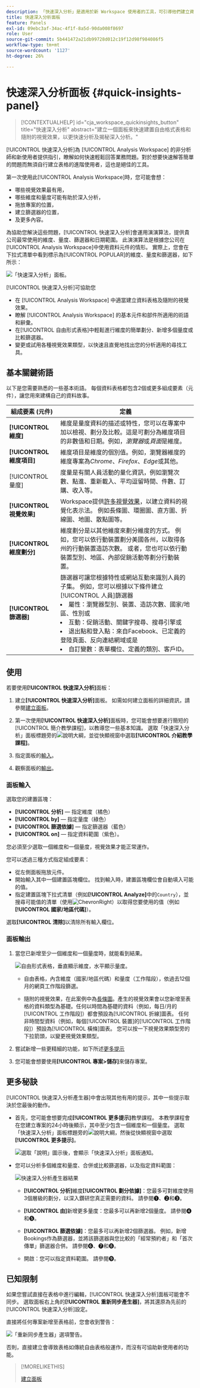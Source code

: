 ```yaml
---
description: 「快速深入分析」是適用於新 Workspace 使用者的工具，可引導他們建立資料表格和視覺效果
title: 快速深入分析面板
feature: Panels
exl-id: 09ebc3af-34ac-4f1f-8a5d-90da008f8697
role: User
source-git-commit: 5b441472a21db99728d012c19f12d98f984086f5
workflow-type: tm+mt
source-wordcount: '1127'
ht-degree: 26%

---
```


# 快速深入分析面板 {#quick-insights-panel}

<!-- markdownlint-disable MD034 -->

>[!CONTEXTUALHELP]
>id="cja_workspace_quickinsights_button"
>title="快速深入分析"
>abstract="建立一個面板來快速建置自由格式表格和隨附的視覺效果，以更快速分析及揭秘深入分析。"

<!-- markdownlint-enable MD034 -->


[!UICONTROL 快速深入分析]為 [!UICONTROL Analysis Workspace] 的非分析師和新使用者提供指引，瞭解如何快速輕鬆回答業務問題。對於想要快速解答簡單的問題而無須自行建立表格的進階使用者，這也是絕佳的工具。

第一次使用此[!UICONTROL Analysis Workspace]時，您可能會想：

* 哪些視覺效果最有用，
* 哪些維度和量度可能有助於深入分析，
* 拖放專案的位置，
* 建立篩選器的位置，
* 及更多內容。

為協助您解決這些問題，[!UICONTROL 快速深入分析]會運用演演算法，提供貴公司最常使用的維度、量度、篩選器和日期範圍。 此演演算法是根據您公司在[!UICONTROL Analysis Workspace]中使用資料元件的情形。 實際上，您會在下拉式清單中看到標示為[!UICONTROL POPULAR]的維度、量度和篩選器，如下所示：

![「快速深入分析」面板。](assets/popular-tag.png)

[!UICONTROL 快速深入分析]可協助您

* 在 [!UICONTROL Analysis Workspace] 中適當建立資料表格及隨附的視覺效果。
* 瞭解 [!UICONTROL Analysis Workspace] 的基本元件和部件所適用的術語和辭彙。
* 在[!UICONTROL 自由形式表格]中輕鬆進行維度的簡單劃分、新增多個量度或比較篩選器。
* 變更或試用各種視覺效果類型，以快速且直覺地找出您的分析適用的尋找工具。

## 基本關鍵術語

以下是您需要熟悉的一些基本術語。 每個資料表格都包含2個或更多組成要素（元件），讓您用來建構自己的資料故事。

| 組成要素 (元件) | 定義 |
|---|---|
| **[!UICONTROL 維度]** | 維度是量度資料的描述或特性，您可以在專案中加以檢視、劃分及比較。這是可劃分為維度項目的非數值和日期。例如，*瀏覽器*&#x200B;或&#x200B;*頁面*&#x200B;是維度。 |
| **[!UICONTROL 維度項目]** | 維度項目是維度的個別值。例如，瀏覽器維度的維度專案為&#x200B;*Chrome*、*Firefox*、*Edge*&#x200B;或其他。 |
| [!UICONTROL 量度] | 度量是有關人員活動的量化資訊，例如瀏覽次數、點進、重新載入、平均逗留時間、件數、訂購、收入等。 |
| **[!UICONTROL 視覺效果]** | Workspace提供[許多視覺效果](/help/analysis-workspace/visualizations/freeform-analysis-visualizations.md)，以建立資料的視覺化表示法。 例如長條圖、環圈圖、直方圖、折線圖、地圖、散點圖等。 |
| **[!UICONTROL 維度劃分]** | 維度劃分是以其他維度來劃分維度的方式。 例如，您可以依行動裝置劃分美國各州，以取得各州的行動裝置造訪次數。 或者，您也可以依行動裝置型別、地區、內部促銷活動等劃分行動裝置。 |
| **[!UICONTROL 篩選器]** | 篩選器可讓您根據特性或網站互動來識別人員的子集。 例如，您可以根據以下條件建立[!UICONTROL 人員]篩選器 <li>屬性：瀏覽器型別、裝置、造訪次數、國家/地區、性別或</li><li>互動：促銷活動、關鍵字搜尋、搜尋引擎或</li><li>退出點和登入點：來自Facebook、已定義的登陸頁面、反向連結網域或是</li><li> 自訂變數：表單欄位、定義的類別、客戶ID。 |

## 使用

若要使用&#x200B;**[!UICONTROL 快速深入分析]**&#x200B;面板：

1. 建立&#x200B;**[!UICONTROL 快速深入分析]**&#x200B;面板。 如需如何建立面板的詳細資訊，請參閱[建立面板](panels.md#create-a-panel)。

1. 第一次使用&#x200B;**[!UICONTROL 快速深入分析]**&#x200B;面板時，您可能會想要進行簡短的[!UICONTROL 簡介教學課程]，以教導您一些基本知識。 選取「快速深入分析」面板標題旁的![說明大綱](/help/assets/icons/HelpOutline.svg)，並從快顯視窗中選取&#x200B;**[!UICONTROL 介紹教學課程]**。

1. 指定面板的[輸入](#panel-input)。

1. 觀察面板的[輸出](#panel-output)。


### 面板輸入

選取您的建置區塊：

* **[!UICONTROL 分析]** — 指定維度（橘色）
* **[!UICONTROL by]** — 指定量度（綠色）
* **[!UICONTROL 篩選依據]** — 指定篩選器（藍色）
* **[!UICONTROL on]** — 指定資料範圍（紫色）。

您必須至少選取一個維度和一個量度，視覺效果才能正常運作。



您可以透過三種方式指定組成要素：

* 從左側面板拖放元件。
* 開始輸入其中一個建置區塊欄位。 找到輸入時，建置區塊欄位會自動填入可能的值。
* 指定建置區塊下拉式清單（例如&#x200B;**[!UICONTROL Analyze]**&#x200B;中的`Country`），並搜尋可能值的清單（使用![ChevronRight](/help/assets/icons/ChevronRight.svg)）以取得您要使用的值（例如&#x200B;**[!UICONTROL 國家/地區代碼]**）。

選取&#x200B;**[!UICONTROL 清除]**&#x200B;以清除所有輸入欄位。


### 面板輸出

1. 當您已新增至少一個維度和一個量度時，就能看到結果。

   ![自由形式表格，垂直顯示維度，水平顯示量度。](assets/quick-insights-output.png)

   * 自由表格，內含維度（國家/地區代碼）和量度（工作階段），依過去12個月的網頁工作階段篩選。

   * 隨附的視覺效果，在此案例中為[長條圖](/help/analysis-workspace/visualizations/bar.md)。產生的視覺效果會以您新增至表格的資料類型為基礎。任何以時間為基礎的資料（例如，每日/月的[!UICONTROL 工作階段]）都會預設為[!UICONTROL 折線]圖表。 任何非時間型資料（例如，每個[!UICONTROL 裝置]的[!UICONTROL 工作階段]）預設為[!UICONTROL 橫條]圖表。 您可以按一下視覺效果類型旁的下拉箭頭，以變更視覺效果類型。

1. 嘗試新增一些更精細的功能，如下所述[更多提示](#more-tips)

1. 您可能會想要使用&#x200B;**[!UICONTROL 專案>儲存]**&#x200B;來儲存專案。

## 更多秘訣

[!UICONTROL 快速深入分析產生器]中會出現其他有用的提示，其中一些提示取決於您最後的動作。

* 首先，您可能會想要完成&#x200B;**[!UICONTROL 更多提示]**&#x200B;教學課程。 本教學課程會在您建立專案的24小時後顯示，其中至少包含一個維度和一個量度。 選取「快速深入分析」面板標題旁的![說明大綱](/help/assets/icons/HelpOutline.svg)，然後從快顯視窗中選取&#x200B;**[!UICONTROL 更多提示]**。

  ![選取「說明」圖示後，會顯示「快速深入分析」面板通知。](assets/qibuilder4.png)

* 您可以分析多個維度和量度、合併或比較篩選器，以及指定資料範圍：

  ![快速深入分析產生器結果](assets/qibuilder-result.png)

   * **[!UICONTROL 分析]**&#x200B;維度&#x200B;**[!UICONTROL 劃分依據]**：您最多可對維度使用3個層級的劃分，以深入鑽研您真正需要的資料。 請參閱➊、➋和➌。

   * **[!UICONTROL 由]**&#x200B;新增更多量度：您最多可以再新增2個量度。 請參閱➍和➎。

   * **[!UICONTROL 篩選依據]**：您最多可以再新增2個篩選器。 例如，新增Bookings作為篩選器，並將該篩選器與您比較的「經常預約者」和「首次傳單」篩選器合併。 請參閱➏、➐和➑。

   * 開啟：您可以指定資料範圍。 請參閱➒。

## 已知限制

如果您嘗試直接在表格中進行編輯，[!UICONTROL 快速深入分析]面板可能會不同步。 選取面板右上角的&#x200B;**[!UICONTROL 重新同步產生器]**，將其還原為先前的[!UICONTROL 快速深入分析]設定。

直接將任何專案新增至表格前，您會收到警告：

![「重新同步產生器」選項警告。](assets/qibuilder-outofsync.png)

否則，直接建立會導致表格如傳統自由表格般運作，而沒有可協助新使用者的功能。


>[!MORELIKETHIS]
>
>[建立面板](/help/analysis-workspace/c-panels/panels.md#create-a-panel)
>